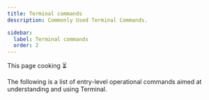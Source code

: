 ```yaml
---
title: Terminal commands
description: Commonly Used Terminal Commands.

sidebar:
  label: Terminal commands
  order: 2
---
```


This page cooking ⏳

The following is a list of entry-level operational commands aimed at understanding and using Terminal.
